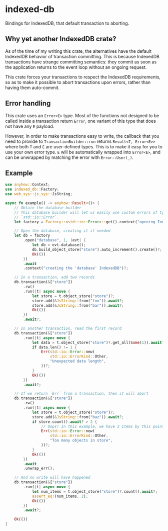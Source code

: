 # indexed-db

Bindings for IndexedDB, that default transaction to aborting.

## Why yet another IndexedDB crate?

As of the time of my writing this crate, the alternatives have the default IndexedDB behavior of transaction committing. This is because IndexedDB transactions have strange committing semantics: they commit as soon as the application returns to the event loop without an ongoing request.

This crate forces your transactions to respect the IndexedDB requirements, so as to make it possible to abort transactions upon errors, rather than having them auto-commit.

## Error handling

This crate uses an `Error<E>` type. Most of the functions not designed to be called inside a transaction return `Error`, one variant of this type that does not have any `E` payload.

However, in order to make transactions easy to write, the callback that you need to provide to `TransactionBuilder::run` returns `Result<T, Error<E>>` where both `T` and `E` are user-defined types. This is to make it easy for you to use your own error type. `E` will be automatically wrapped into `Error<E>`, and can be unwrapped by matching the error with `Error::User(_)`.

## Example

```rust
use anyhow::Context;
use indexed_db::Factory;
use web_sys::js_sys::JsString;

async fn example() -> anyhow::Result<()> {
    // Obtain the database builder
    // This database builder will let us easily use custom errors of type
    // `std::io::Error`.
    let factory = Factory::<std::io::Error>::get().context("opening IndexedDB")?;

    // Open the database, creating it if needed
    let db = factory
        .open("database", 1, |evt| {
            let db = evt.database();
            db.build_object_store("store").auto_increment().create()?;
            Ok(())
        })
        .await
        .context("creating the 'database' IndexedDB")?;

    // In a transaction, add two records
    db.transaction(&["store"])
        .rw()
        .run(|t| async move {
            let store = t.object_store("store")?;
            store.add(&JsString::from("foo")).await?;
            store.add(&JsString::from("bar")).await?;
            Ok(())
        })
        .await?;

    // In another transaction, read the first record
    db.transaction(&["store"])
        .run(|t| async move {
            let data = t.object_store("store")?.get_all(Some(1)).await?;
            if data.len() != 1 {
                Err(std::io::Error::new(
                    std::io::ErrorKind::Other,
                    "Unexpected data length",
                ))?;
            }
            Ok(())
        })
        .await?;

    // If we return `Err` from a transaction, then it will abort
    db.transaction(&["store"])
        .rw()
        .run(|t| async move {
            let store = t.object_store("store")?;
            store.add(&JsString::from("baz")).await?;
            if store.count().await? > 2 {
                // Oops! In this example, we have 3 items by this point
                Err(std::io::Error::new(
                    std::io::ErrorKind::Other,
                    "Too many objects in store",
                ))?;
            }
            Ok(())
        })
        .await
        .unwrap_err();

    // And no write will have happened
    db.transaction(&["store"])
        .run(|t| async move {
            let num_items = t.object_store("store")?.count().await?;
            assert_eq!(num_items, 2);
            Ok(())
        })
        .await?;

    Ok(())
}
```
